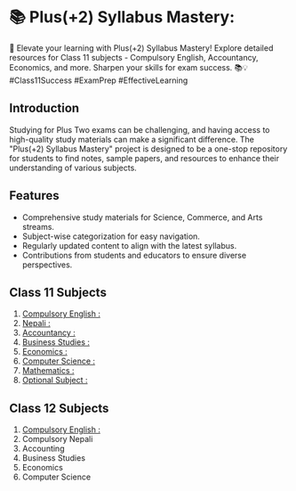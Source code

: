 # 📚 Plus(+2) Syllabus Mastery:

🚀 Elevate your learning with Plus(+2) Syllabus Mastery! Explore detailed resources for Class 11 subjects - Compulsory English, Accountancy, Economics, and more. Sharpen your skills for exam success. 📚💡 #Class11Success #ExamPrep #EffectiveLearning

## Introduction

Studying for Plus Two exams can be challenging, and having access to high-quality study materials can make a significant difference. The "Plus(+2) Syllabus Mastery" project is designed to be a one-stop repository for students to find notes, sample papers, and resources to enhance their understanding of various subjects.

## Features

-   Comprehensive study materials for Science, Commerce, and Arts streams.
-   Subject-wise categorization for easy navigation.
-   Regularly updated content to align with the latest syllabus.
-   Contributions from students and educators to ensure diverse perspectives.

## Class 11 Subjects

1. [ Compulsory English :](https://github.com/HimalayaMinds/English-11)
2. [ Nepali :](https://github.com)
3. [Accountancy :](https://github.com/HimalayaMinds/Account-11)
4. [ Business Studies :](https://github.com)
5. [ Economics :](https://github.com/HimalayaMinds/Economics-11)
6. [ Computer Science :](https://github.com)
7. [ Mathematics :](https://github.com)
8. [ Optional Subject :](https://github.com)

## Class 12 Subjects

1. [ Compulsory English :](https://github.com/plus2note/english-xii)
2. Compulsory Nepali
3. Accounting
4. Business Studies
5. Economics
6. Computer Science

